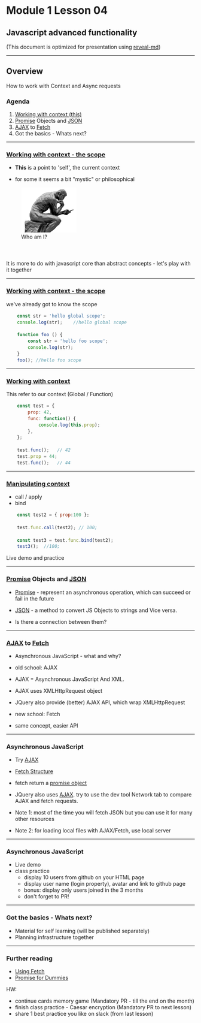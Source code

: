 # Module 1 Lesson 04
## Javascript advanced functionality
(This document is optimized for presentation using [reveal-md](https://github.com/webpro/reveal-md))

---

## Overview
How to work with Context and Async requests

### Agenda
1. [Working with context (this)](https://developer.mozilla.org/en-US/docs/Web/JavaScript/Reference/Operators/this)
2. [Promise](https://developer.mozilla.org/en-US/docs/Web/JavaScript/Reference/Global_Objects/Promise) Objects and [JSON](https://www.w3schools.com/js/js_json_intro.asp)
3. [AJAX](https://www.w3schools.com/js/js_ajax_http_send.asp) to [Fetch](https://developer.mozilla.org/en-US/docs/Web/API/Fetch_API/Using_Fetch)
4. Got the basics - Whats next? 

---

### [Working with context - the scope](https://developer.mozilla.org/en-US/docs/Web/JavaScript/Reference/Operators/this)
- **This** is a point to 'self', the current context
<!-- .element: class="fragment" -->

- for some it seems a bit "mystic" or philosophical
<!-- .element: class="fragment" -->

<figure style="height:180px">
    <img src="./assets/thinker.png"  height="120" style="margin:0">
    <figcaption style="height:40px">Who am I?</figcaption>
</figure>
<!-- .element: class="fragment" -->

It is more to do with javascript core than abstract concepts - let's play with it together
<!-- .element: class="fragment" -->

---

### [Working with context - the scope](https://developer.mozilla.org/en-US/docs/Web/JavaScript/Reference/Operators/this)
we've already got to know the scope

```js
    const str = 'hello global scope';
    console.log(str);    //hello global scope
    
    function foo () {
        const str = 'hello foo scope';
        console.log(str);
    }
    foo(); //hello foo scope
```

---

### [Working with context](https://developer.mozilla.org/en-US/docs/Web/JavaScript/Reference/Operators/this)
This refer to our context (Global / Function)

```js
    const test = {
        prop: 42,
        func: function() {
            console.log(this.prop);
        },
    };

    test.func();   // 42
    test.prop = 44;
    test.func();   // 44
```

---

### [Manipulating context](https://developer.mozilla.org/en-US/docs/Web/JavaScript/Reference/Operators/this)
- call / apply
- bind

```js
    const test2 = { prop:100 };

    test.func.call(test2); // 100;
    
    const test3 = test.func.bind(test2);
    test3();  //100;
```

Live demo and practice
<!-- .element: class="fragment" -->

---
### [Promise](https://developer.mozilla.org/en-US/docs/Web/JavaScript/Reference/Global_Objects/Promise) Objects and [JSON](https://www.w3schools.com/js/js_json_intro.asp)
* [Promise](https://developer.mozilla.org/en-US/docs/Web/JavaScript/Reference/Global_Objects/Promise) - represent an asynchronous operation,
which can succeed or fail in the future
<!-- .element: class="fragment" -->

* [JSON](https://www.w3schools.com/js/js_json_intro.asp) - a method to convert JS Objects to strings and Vice versa.
<!-- .element: class="fragment" -->

* Is there a connection between them? 
<!-- .element: class="fragment" -->

---

### [AJAX](https://www.w3schools.com/js/js_ajax_http_send.asp) to [Fetch](https://developer.mozilla.org/en-US/docs/Web/API/Fetch_API/Using_Fetch)
- Asynchronous JavaScript - what and why?
<!-- .element: class="fragment" -->

- old school: AJAX
<!-- .element: class="fragment" -->

- AJAX = Asynchronous JavaScript And XML.
<!-- .element: class="fragment" -->

- AJAX uses XMLHttpRequest object
<!-- .element: class="fragment" -->

- JQuery also provide (better) AJAX API, which wrap XMLHttpRequest
<!-- .element: class="fragment" -->

- new school: Fetch
<!-- .element: class="fragment" -->

- same concept, easier API
<!-- .element: class="fragment" -->

---

### Asynchronous JavaScript 

* Try [AJAX](https://www.w3schools.com/js/tryit.asp?filename=tryjs_ajax_first)
<!-- .element: class="fragment" -->

* [Fetch Structure](https://developer.mozilla.org/en-US/docs/Web/API/Fetch_API/Using_Fetch)
<!-- .element: class="fragment" -->

* fetch return a [promise object](https://developer.mozilla.org/en-US/docs/Web/JavaScript/Reference/Global_Objects/Promise)
<!-- .element: class="fragment" -->

* JQuery also uses [AJAX](https://jsonplaceholder.typicode.com/). try to use the dev tool
Network tab to compare AJAX and fetch requests.
<!-- .element: class="fragment" -->

* Note 1: most of the time you will fetch JSON
but you can use it for many other resources
<!-- .element: class="fragment" -->

* Note 2: for loading local files with AJAX/Fetch, use local server
<!-- .element: class="fragment" -->

---

### Asynchronous JavaScript
- Live demo 
- class practice
    - display 10 users from github on your HTML page
    - display user name (login property), avatar and link to github page
    - bonus: display only users joined in the 3 months
    - don't forget to PR!

---


### Got the basics - Whats next? 
* Material for self learning (will be published separately)
* Planning infrastructure together

---

### Further reading
* [Using Fetch](https://developer.mozilla.org/en-US/docs/Web/API/Fetch_API/Using_Fetch)
* [Promise for Dummies](https://scotch.io/tutorials/javascript-promises-for-dummies)

HW:
* continue cards memory game (Mandatory PR - till the end on the month)
* finish class practice - Caesar encryption (Mandatory PR to next lesson)
* share 1 best practice you like on slack (from last lesson)